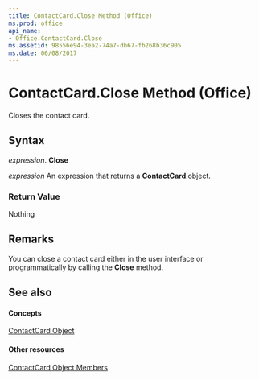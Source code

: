 ```yaml
---
title: ContactCard.Close Method (Office)
ms.prod: office
api_name:
- Office.ContactCard.Close
ms.assetid: 98556e94-3ea2-74a7-db67-fb268b36c905
ms.date: 06/08/2017
---
```



# ContactCard.Close Method (Office)

Closes the contact card.


## Syntax

 _expression_. **Close**

 _expression_ An expression that returns a **ContactCard** object.


### Return Value

Nothing


## Remarks

You can close a contact card either in the user interface or programmatically by calling the  **Close** method.


## See also


#### Concepts


[ContactCard Object](contactcard-object-office.md)
#### Other resources


[ContactCard Object Members](contactcard-members-office.md)

